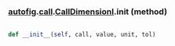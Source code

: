 ### [autofig](autofig.md).[call](autofig.call.md).[CallDimensionI](autofig.call.CallDimensionI.md).__init__ (method)


```py

def __init__(self, call, value, unit, tol)

```


